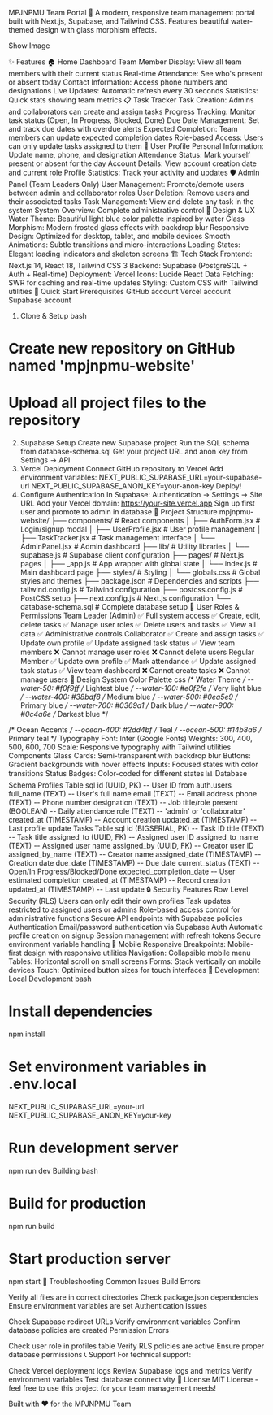 MPJNPMU Team Portal 🌊
A modern, responsive team management portal built with Next.js, Supabase, and Tailwind CSS. Features beautiful water-themed design with glass morphism effects.

Show Image

✨ Features
🏠 Home Dashboard
Team Member Display: View all team members with their current status
Real-time Attendance: See who's present or absent today
Contact Information: Access phone numbers and designations
Live Updates: Automatic refresh every 30 seconds
Statistics: Quick stats showing team metrics
📋 Task Tracker
Task Creation: Admins and collaborators can create and assign tasks
Progress Tracking: Monitor task status (Open, In Progress, Blocked, Done)
Due Date Management: Set and track due dates with overdue alerts
Expected Completion: Team members can update expected completion dates
Role-based Access: Users can only update tasks assigned to them
👤 User Profile
Personal Information: Update name, phone, and designation
Attendance Status: Mark yourself present or absent for the day
Account Details: View account creation date and current role
Profile Statistics: Track your activity and updates
🛡️ Admin Panel (Team Leaders Only)
User Management: Promote/demote users between admin and collaborator roles
User Deletion: Remove users and their associated tasks
Task Management: View and delete any task in the system
System Overview: Complete administrative control
🎨 Design & UX
Water Theme: Beautiful light blue color palette inspired by water
Glass Morphism: Modern frosted glass effects with backdrop blur
Responsive Design: Optimized for desktop, tablet, and mobile devices
Smooth Animations: Subtle transitions and micro-interactions
Loading States: Elegant loading indicators and skeleton screens
🏗️ Tech Stack
Frontend: Next.js 14, React 18, Tailwind CSS 3
Backend: Supabase (PostgreSQL + Auth + Real-time)
Deployment: Vercel
Icons: Lucide React
Data Fetching: SWR for caching and real-time updates
Styling: Custom CSS with Tailwind utilities
🚀 Quick Start
Prerequisites
GitHub account
Vercel account
Supabase account
1. Clone & Setup
bash
# Create new repository on GitHub named 'mpjnpmu-website'
# Upload all project files to the repository
2. Supabase Setup
Create new Supabase project
Run the SQL schema from database-schema.sql
Get your project URL and anon key from Settings → API
3. Vercel Deployment
Connect GitHub repository to Vercel
Add environment variables:
   NEXT_PUBLIC_SUPABASE_URL=your-supabase-url
   NEXT_PUBLIC_SUPABASE_ANON_KEY=your-anon-key
Deploy!
4. Configure Authentication
In Supabase: Authentication → Settings → Site URL
Add your Vercel domain: https://your-site.vercel.app
Sign up first user and promote to admin in database
📁 Project Structure
mpjnpmu-website/
├── components/           # React components
│   ├── AuthForm.jsx     # Login/signup modal
│   ├── UserProfile.jsx  # User profile management
│   ├── TaskTracker.jsx  # Task management interface
│   └── AdminPanel.jsx   # Admin dashboard
├── lib/                 # Utility libraries
│   └── supabase.js     # Supabase client configuration
├── pages/              # Next.js pages
│   ├── _app.js         # App wrapper with global state
│   └── index.js        # Main dashboard page
├── styles/             # Styling
│   └── globals.css     # Global styles and themes
├── package.json        # Dependencies and scripts
├── tailwind.config.js  # Tailwind configuration
├── postcss.config.js   # PostCSS setup
├── next.config.js      # Next.js configuration
└── database-schema.sql # Complete database setup
🔐 User Roles & Permissions
Team Leader (Admin)
✅ Full system access
✅ Create, edit, delete tasks
✅ Manage user roles
✅ Delete users and tasks
✅ View all data
✅ Administrative controls
Collaborator
✅ Create and assign tasks
✅ Update own profile
✅ Update assigned task status
✅ View team members
❌ Cannot manage user roles
❌ Cannot delete users
Regular Member
✅ Update own profile
✅ Mark attendance
✅ Update assigned task status
✅ View team dashboard
❌ Cannot create tasks
❌ Cannot manage users
🎨 Design System
Color Palette
css
/* Water Theme */
--water-50: #f0f9ff    /* Lightest blue */
--water-100: #e0f2fe   /* Very light blue */
--water-400: #38bdf8   /* Medium blue */
--water-500: #0ea5e9   /* Primary blue */
--water-700: #0369a1   /* Dark blue */
--water-900: #0c4a6e   /* Darkest blue */

/* Ocean Accents */
--ocean-400: #2dd4bf   /* Teal */
--ocean-500: #14b8a6   /* Primary teal */
Typography
Font: Inter (Google Fonts)
Weights: 300, 400, 500, 600, 700
Scale: Responsive typography with Tailwind utilities
Components
Glass Cards: Semi-transparent with backdrop blur
Buttons: Gradient backgrounds with hover effects
Inputs: Focused states with color transitions
Status Badges: Color-coded for different states
📊 Database Schema
Profiles Table
sql
id (UUID, PK)           -- User ID from auth.users
full_name (TEXT)        -- User's full name
email (TEXT)            -- Email address
phone (TEXT)            -- Phone number
designation (TEXT)      -- Job title/role
present (BOOLEAN)       -- Daily attendance
role (TEXT)            -- 'admin' or 'collaborator'
created_at (TIMESTAMP)  -- Account creation
updated_at (TIMESTAMP)  -- Last profile update
Tasks Table
sql
id (BIGSERIAL, PK)           -- Task ID
title (TEXT)                 -- Task title
assigned_to (UUID, FK)       -- Assigned user ID
assigned_to_name (TEXT)      -- Assigned user name
assigned_by (UUID, FK)       -- Creator user ID  
assigned_by_name (TEXT)      -- Creator name
assigned_date (TIMESTAMP)    -- Creation date
due_date (TIMESTAMP)         -- Due date
current_status (TEXT)        -- Open/In Progress/Blocked/Done
expected_completion_date     -- User estimated completion
created_at (TIMESTAMP)      -- Record creation
updated_at (TIMESTAMP)      -- Last update
🔒 Security Features
Row Level Security (RLS)
Users can only edit their own profiles
Task updates restricted to assigned users or admins
Role-based access control for administrative functions
Secure API endpoints with Supabase policies
Authentication
Email/password authentication via Supabase Auth
Automatic profile creation on signup
Session management with refresh tokens
Secure environment variable handling
📱 Mobile Responsive
Breakpoints: Mobile-first design with responsive utilities
Navigation: Collapsible mobile menu
Tables: Horizontal scroll on small screens
Forms: Stack vertically on mobile devices
Touch: Optimized button sizes for touch interfaces
🔧 Development
Local Development
bash
# Install dependencies
npm install

# Set environment variables in .env.local
NEXT_PUBLIC_SUPABASE_URL=your-url
NEXT_PUBLIC_SUPABASE_ANON_KEY=your-key

# Run development server
npm run dev
Building
bash
# Build for production
npm run build

# Start production server
npm start
🐛 Troubleshooting
Common Issues
Build Errors

Verify all files are in correct directories
Check package.json dependencies
Ensure environment variables are set
Authentication Issues

Check Supabase redirect URLs
Verify environment variables
Confirm database policies are created
Permission Errors

Check user role in profiles table
Verify RLS policies are active
Ensure proper database permissions
📞 Support
For technical support:

Check Vercel deployment logs
Review Supabase logs and metrics
Verify environment variables
Test database connectivity
📄 License
MIT License - feel free to use this project for your team management needs!

Built with ❤️ for the MPJNPMU Team

